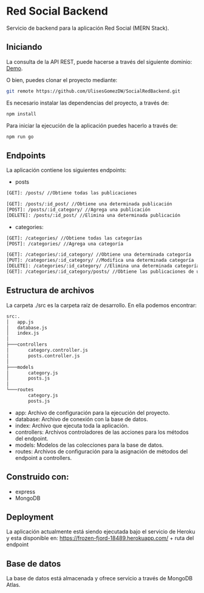 # Red Social Backend 
Servicio de backend para la aplicación Red Social (MERN Stack).

## Iniciando
La consulta de la API REST, puede hacerse a través del siguiente dominio:
[Demo](https://rickandmorty-b02c4.web.app/).

O bien, puedes clonar el proyecto mediante:
```bash
git remote https://github.com/UlisesGomezDW/SocialRedBackend.git
```

Es necesario instalar las dependencias del proyecto, a través de:
```bash
npm install
```

Para iniciar la ejecución de la aplicación puedes hacerlo a través de:
```bash
npm run go
```

## Endpoints
La aplicación contiene los siguientes endpoints:
- posts
```bash
[GET]: /posts/ //Obtiene todas las publicaciones

[GET]: /posts/:id_post/ //Obtiene una determinada publicación
[POST]: /posts/:id_category/ //Agrega una publicación
[DELETE]: /posts/:id_post/ //Elimina una determinada publicación
```

- categories:
```bash
[GET]: /categories/ //Obtiene todas las categorías
[POST]: /categories/ //Agrega una categoría

[GET]: /categories/:id_category/ //Obtiene una determinada categoría
[PUT]: /categories/:id_category/ //Modifica una determinada categoría
[DELETE]: /categories/:id_category/ //Elimina una determinada categoría
[GET]: /categories/:id_category/posts/ //Obtiene las publicaciones de una determinada categoría
```

## Estructura de archivos
La carpeta ./src es la carpeta raíz de desarrollo. En ella podemos encontrar:
```bash
src:.
│   app.js
│   database.js
│   index.js
│
├───controllers
│       category.controller.js
│       posts.controller.js
│
├───models
│       category.js
│       posts.js
│
└───routes
        category.js
        posts.js
```

- app: Archivo de configuración para la ejecución del proyecto.
- database: Archivo de conexión con la base de datos.
- index: Archivo que ejecuta toda la aplicación.
- controllers: Archivos controladores de las acciones para los métodos del endpoint.
- models: Modelos de las colecciones para la base de datos.
- routes: Archivos de configuración para la asignación de métodos del endpoint a controllers.

## Construido con:
- express
- MongoDB

## Deployment
La aplicación actualmente está siendo ejecutada bajo el servicio de Heroku y esta disponible en: https://frozen-fjord-18489.herokuapp.com/ + ruta del endpoint

## Base de datos
La base de datos está almacenada y ofrece servicio a través de MongoDB Atlas.